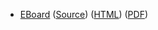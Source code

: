 * [EBoard](../eboards/eboard.10.html)
  ([Source](../eboards/eboard.10.md))
  ([HTML](../eboards/eboard.10.html))
  ([PDF](../eboards/eboard.10.pdf))
